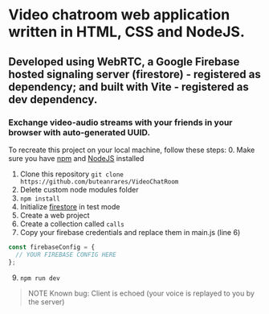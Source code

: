 # Video chatroom web application written in HTML, CSS and NodeJS.

## Developed using WebRTC, a Google Firebase hosted signaling server (firestore) - registered as dependency; and built with Vite - registered as dev dependency. 

### Exchange video-audio streams with your friends in your browser with auto-generated UUID.

To recreate this project on your local machine, follow these steps:
   0. Make sure you have [npm](https://www.npmjs.com/get-npm) and [NodeJS](https://nodejs.org/en/download/) installed
   1. Clone this repository `git clone https://github.com/buteanrares/VideoChatRoom`
   2. Delete custom node modules folder
   3. `npm install`
  4. Initialize [firestore](https://console.firebase.google.com/) in test mode
  5. Create a web project
  6. Create a collection called `calls`
  7. Copy your firebase credentials and replace them in main.js (line 6)
  ```javascript
  const firebaseConfig = {
    // YOUR FIREBASE CONFIG HERE
  };
  ```
  9. `npm run dev`

> NOTE
> Known bug: Client is echoed (your voice is replayed to you by the server)
